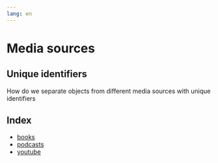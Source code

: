 ```yaml
---
lang: en
---
```

# Media sources

## Unique identifiers
How do we separate objects from different media sources with unique identifiers  

## Index
* [books](media/books/index.md)
* [podcasts](media/podcasts/index.md)
* [youtube](media/youtube/index.md)

